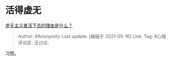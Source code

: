 # 活得虚无
[虚无主义者活下去的理由是什么？](https://www.zhihu.com/question/23660653/answer/535087078)

> Author: #Anonymity
> Last update: [编辑于 2021-05-16]
> Link:
> Tag: #心理
> 评论区:
> 泛讨论:

习惯。
